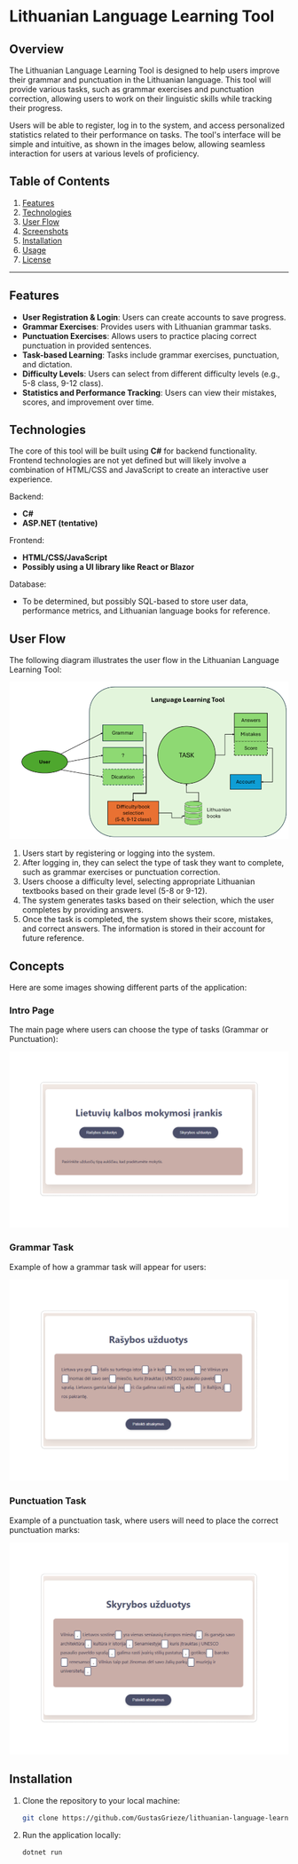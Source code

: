 # Lithuanian Language Learning Tool

## Overview

The Lithuanian Language Learning Tool is designed to help users improve their grammar and punctuation in the Lithuanian language. This tool will provide various tasks, such as grammar exercises and punctuation correction, allowing users to work on their linguistic skills while tracking their progress. 

Users will be able to register, log in to the system, and access personalized statistics related to their performance on tasks. The tool's interface will be simple and intuitive, as shown in the images below, allowing seamless interaction for users at various levels of proficiency.

## Table of Contents

1. [Features](#features)
2. [Technologies](#technologies)
3. [User Flow](#user-flow)
4. [Screenshots](#screenshots)
5. [Installation](#installation)
6. [Usage](#usage)
7. [License](#license)

---

## Features

- **User Registration & Login**: Users can create accounts to save progress.
- **Grammar Exercises**: Provides users with Lithuanian grammar tasks.
- **Punctuation Exercises**: Allows users to practice placing correct punctuation in provided sentences.
- **Task-based Learning**: Tasks include grammar exercises, punctuation, and dictation.
- **Difficulty Levels**: Users can select from different difficulty levels (e.g., 5-8 class, 9-12 class).
- **Statistics and Performance Tracking**: Users can view their mistakes, scores, and improvement over time.

## Technologies

The core of this tool will be built using **C#** for backend functionality. Frontend technologies are not yet defined but will likely involve a combination of HTML/CSS and JavaScript to create an interactive user experience.

Backend:
- **C#**
- **ASP.NET (tentative)**

Frontend:
- **HTML/CSS/JavaScript**
- **Possibly using a UI library like React or Blazor**

Database:
- To be determined, but possibly SQL-based to store user data, performance metrics, and Lithuanian language books for reference.

## User Flow

The following diagram illustrates the user flow in the Lithuanian Language Learning Tool:

![Language Learning Tool Diagram](./diagram.png)

1. Users start by registering or logging into the system.
2. After logging in, they can select the type of task they want to complete, such as grammar exercises or punctuation correction.
3. Users choose a difficulty level, selecting appropriate Lithuanian textbooks based on their grade level (5-8 or 9-12).
4. The system generates tasks based on their selection, which the user completes by providing answers.
5. Once the task is completed, the system shows their score, mistakes, and correct answers. The information is stored in their account for future reference.

## Concepts

Here are some images showing different parts of the application:

### Intro Page
The main page where users can choose the type of tasks (Grammar or Punctuation):

![Intro Page](./intropage.png)

### Grammar Task
Example of how a grammar task will appear for users:

![Grammar Task](./grammar.png)

### Punctuation Task
Example of a punctuation task, where users will need to place the correct punctuation marks:

![Punctuation Task](./punctuation.png)

## Installation

1. Clone the repository to your local machine:
    ```bash
    git clone https://github.com/GustasGrieze/lithuanian-language-learning-tool
    ```
2. Run the application locally:
    ```bash
    dotnet run
    ```


